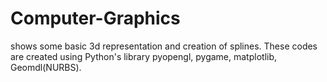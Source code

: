 # Computer-Graphics
shows some basic 3d representation and creation of splines.
These codes are created using Python's library pyopengl, pygame, matplotlib, Geomdl(NURBS).
